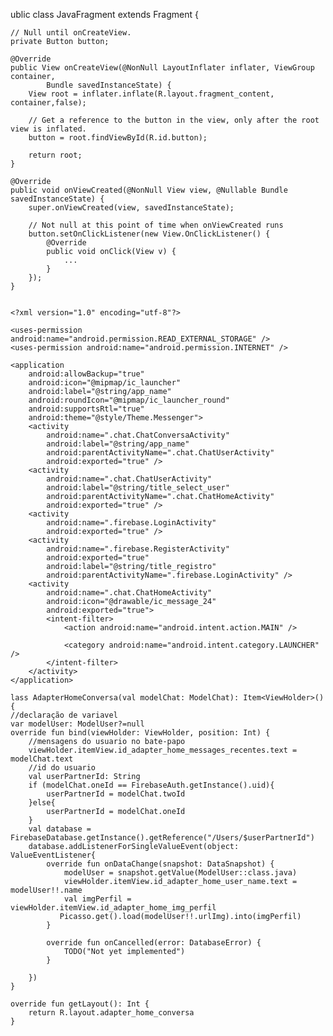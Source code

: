 ublic class JavaFragment extends Fragment {

    // Null until onCreateView.
    private Button button;

    @Override
    public View onCreateView(@NonNull LayoutInflater inflater, ViewGroup container,
            Bundle savedInstanceState) {
        View root = inflater.inflate(R.layout.fragment_content, container,false);

        // Get a reference to the button in the view, only after the root view is inflated.
        button = root.findViewById(R.id.button);

        return root;
    }

    @Override
    public void onViewCreated(@NonNull View view, @Nullable Bundle savedInstanceState) {
        super.onViewCreated(view, savedInstanceState);

        // Not null at this point of time when onViewCreated runs
        button.setOnClickListener(new View.OnClickListener() {
            @Override
            public void onClick(View v) {
                ...
            }
        });
    }
    
    
    <?xml version="1.0" encoding="utf-8"?>
<manifest xmlns:android="http://schemas.android.com/apk/res/android"
    package="br.com.gilbercs.messenger">

    <uses-permission android:name="android.permission.READ_EXTERNAL_STORAGE" />
    <uses-permission android:name="android.permission.INTERNET" />

    <application
        android:allowBackup="true"
        android:icon="@mipmap/ic_launcher"
        android:label="@string/app_name"
        android:roundIcon="@mipmap/ic_launcher_round"
        android:supportsRtl="true"
        android:theme="@style/Theme.Messenger">
        <activity
            android:name=".chat.ChatConversaActivity"
            android:label="@string/app_name"
            android:parentActivityName=".chat.ChatUserActivity"
            android:exported="true" />
        <activity
            android:name=".chat.ChatUserActivity"
            android:label="@string/title_select_user"
            android:parentActivityName=".chat.ChatHomeActivity"
            android:exported="true" />
        <activity
            android:name=".firebase.LoginActivity"
            android:exported="true" />
        <activity
            android:name=".firebase.RegisterActivity"
            android:exported="true"
            android:label="@string/title_registro"
            android:parentActivityName=".firebase.LoginActivity" />
        <activity
            android:name=".chat.ChatHomeActivity"
            android:icon="@drawable/ic_message_24"
            android:exported="true">
            <intent-filter>
                <action android:name="android.intent.action.MAIN" />

                <category android:name="android.intent.category.LAUNCHER" />
            </intent-filter>
        </activity>
    </application>

</manifest> 
    
    lass AdapterHomeConversa(val modelChat: ModelChat): Item<ViewHolder>() {
    //declaração de variavel
    var modelUser: ModelUser?=null
    override fun bind(viewHolder: ViewHolder, position: Int) {
        //mensagens do usuario no bate-papo
        viewHolder.itemView.id_adapter_home_messages_recentes.text = modelChat.text
        //id do usuario
        val userPartnerId: String
        if (modelChat.oneId == FirebaseAuth.getInstance().uid){
            userPartnerId = modelChat.twoId
        }else{
            userPartnerId = modelChat.oneId
        }
        val database = FirebaseDatabase.getInstance().getReference("/Users/$userPartnerId")
        database.addListenerForSingleValueEvent(object: ValueEventListener{
            override fun onDataChange(snapshot: DataSnapshot) {
                modelUser = snapshot.getValue(ModelUser::class.java)
                viewHolder.itemView.id_adapter_home_user_name.text = modelUser!!.name
                val imgPerfil = viewHolder.itemView.id_adapter_home_img_perfil
               Picasso.get().load(modelUser!!.urlImg).into(imgPerfil)
            }

            override fun onCancelled(error: DatabaseError) {
                TODO("Not yet implemented")
            }

        })
    }

    override fun getLayout(): Int {
        return R.layout.adapter_home_conversa
    }
